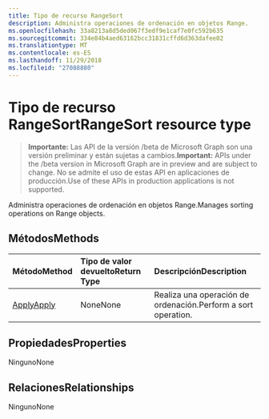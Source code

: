 ```yaml
---
title: Tipo de recurso RangeSort
description: Administra operaciones de ordenación en objetos Range.
ms.openlocfilehash: 33a8213a8d5ded067f3edf9e1caf7e0fc592b635
ms.sourcegitcommit: 334e84b4aed63162bcc31831cffd6d363dafee02
ms.translationtype: MT
ms.contentlocale: es-ES
ms.lasthandoff: 11/29/2018
ms.locfileid: "27088880"
---
```

# <a name="rangesort-resource-type"></a><span data-ttu-id="6d82c-103">Tipo de recurso RangeSort</span><span class="sxs-lookup"><span data-stu-id="6d82c-103">RangeSort resource type</span></span>

> <span data-ttu-id="6d82c-104">**Importante:** Las API de la versión /beta de Microsoft Graph son una versión preliminar y están sujetas a cambios.</span><span class="sxs-lookup"><span data-stu-id="6d82c-104">**Important:** APIs under the /beta version in Microsoft Graph are in preview and are subject to change.</span></span> <span data-ttu-id="6d82c-105">No se admite el uso de estas API en aplicaciones de producción.</span><span class="sxs-lookup"><span data-stu-id="6d82c-105">Use of these APIs in production applications is not supported.</span></span>

<span data-ttu-id="6d82c-106">Administra operaciones de ordenación en objetos Range.</span><span class="sxs-lookup"><span data-stu-id="6d82c-106">Manages sorting operations on Range objects.</span></span>


## <a name="methods"></a><span data-ttu-id="6d82c-107">Métodos</span><span class="sxs-lookup"><span data-stu-id="6d82c-107">Methods</span></span>

| <span data-ttu-id="6d82c-108">Método</span><span class="sxs-lookup"><span data-stu-id="6d82c-108">Method</span></span>           | <span data-ttu-id="6d82c-109">Tipo de valor devuelto</span><span class="sxs-lookup"><span data-stu-id="6d82c-109">Return Type</span></span>    |<span data-ttu-id="6d82c-110">Descripción</span><span class="sxs-lookup"><span data-stu-id="6d82c-110">Description</span></span>|
|:---------------|:--------|:----------|
|[<span data-ttu-id="6d82c-111">Apply</span><span class="sxs-lookup"><span data-stu-id="6d82c-111">Apply</span></span>](../api/rangesort-apply.md)|<span data-ttu-id="6d82c-112">None</span><span class="sxs-lookup"><span data-stu-id="6d82c-112">None</span></span>|<span data-ttu-id="6d82c-113">Realiza una operación de ordenación.</span><span class="sxs-lookup"><span data-stu-id="6d82c-113">Perform a sort operation.</span></span>|

## <a name="properties"></a><span data-ttu-id="6d82c-114">Propiedades</span><span class="sxs-lookup"><span data-stu-id="6d82c-114">Properties</span></span>
<span data-ttu-id="6d82c-115">Ninguno</span><span class="sxs-lookup"><span data-stu-id="6d82c-115">None</span></span>

## <a name="relationships"></a><span data-ttu-id="6d82c-116">Relaciones</span><span class="sxs-lookup"><span data-stu-id="6d82c-116">Relationships</span></span>
<span data-ttu-id="6d82c-117">Ninguno</span><span class="sxs-lookup"><span data-stu-id="6d82c-117">None</span></span>


<!-- uuid: 8fcb5dbc-d5aa-4681-8e31-b001d5168d79
2015-10-25 14:57:30 UTC -->
<!-- {
  "type": "#page.annotation",
  "description": "RangeSort resource",
  "keywords": "",
  "section": "documentation",
  "tocPath": ""
}-->